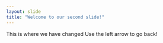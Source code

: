 ```yaml
---
layout: slide
title: "Welcome to our second slide!"
---
```

This is where we have changed
Use the left arrow to go back!
